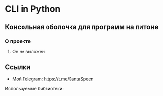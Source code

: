 # CLI in Python

## Консольная оболочка для программ на питоне

### О проекте

1. Он не выложен


## Ссылки

* [Мой Telegram](https://t.me/SantaSpeen "SantaSpeen"): https://t.me/SantaSpeen

Используемые библиотеки: 